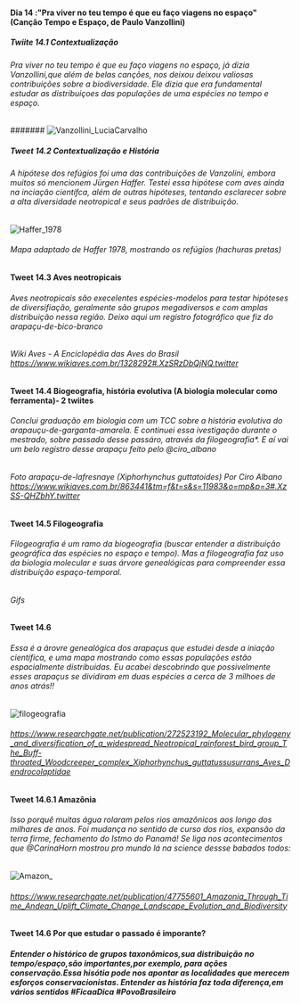 #### Dia 14 :"Pra viver no teu tempo é que eu faço viagens no espaço" (Canção Tempo e Espaço, de Paulo Vanzollini)  

##### Twiite 14.1 Contextualização 

###### Pra viver no teu tempo é que eu faço viagens no espaço, já dizia Vanzollini,que além de belas canções, nos deixou deixou valiosas contribuições sobre a biodiversidade. Ele dizia que era fundamental estudar as distribuiçoes das populações de uma espécies no tempo e espaço.

####### ![Vanzollini_LuciaCarvalho](https://user-images.githubusercontent.com/11633554/89956305-49417900-dc0b-11ea-96d7-635e56194581.png)



##### Tweet 14.2 Contextualização e História 

###### A hipótese dos refúgios foi uma das contribuições de Vanzolini, embora muitos só mencionem Jürgen Haffer. Testei essa hipótese com aves ainda na inciação científca, além de outras hipóteses, tentando esclarecer sobre a alta diversidade neotropical e seus padrões de distribuição. 


![Haffer_1978](https://user-images.githubusercontent.com/11633554/89956386-78f08100-dc0b-11ea-90cb-44faf5596593.png)
###### Mapa adaptado de Haffer 1978, mostrando os refúgios (hachuras pretas)

#### Tweet 14.3 Aves neotropicais
###### Aves neotropicais são execelentes espécies-modelos para testar hipóteses de diversifiação, geralmente são grupos megadiversos e com amplas distribuição nessa região. Deixo aqui um registro fotográfico que fiz do arapaçu-de-bico-branco

###### Wiki Aves - A Enciclopédia das Aves do Brasil https://www.wikiaves.com.br/1328292#.XzSRzDbQjNQ.twitter 

#### Tweet 14.4 Biogeografia, história evolutiva (A biologia molecular como ferramenta)- 2 twiites
###### Conclui graduação em biologia com um TCC sobre a história evolutiva do arapauçu-de-garganta-amarela. E continuei essa ivestigação durante o mestrado, sobre passado desse passáro, através da filogeografia*. E aí vai um belo registro desse arapaçu feito pelo @ciro_albano

###### Foto arapaçu-de-lafresnaye (Xiphorhynchus guttatoides) Por Ciro Albano https://www.wikiaves.com.br/863441&tm=f&t=s&s=11983&o=mp&p=3#.XzSS-QHZbhY.twitter 

#### Tweet 14.5 Filogeografia 
###### Filogeografia é  um ramo da biogeografia (buscar entender a distribuição geográfica das espécies no espaço e tempo). Mas a filogeografia faz uso da biologia molecular e suas árvore genealógicas para compreender essa distribuição espaço-temporal. 

###### Gifs


#### Tweet 14.6
###### Essa é a árovre genealógica dos arapaçus que estudei desde a iniação científica, e uma mapa mostrando como essas populações estão espacialmente distribuidas. Eu acabei descobrindo que possivelmente esses arapaçus se dividiram em duas espécies a cerca de 3 milhoes de anos atrás!! 

![filogeografia](https://user-images.githubusercontent.com/11633554/90083483-09e95a00-dce9-11ea-8e5b-5c739a5e4d31.png)

###### https://www.researchgate.net/publication/272523192_Molecular_phylogeny_and_diversification_of_a_widespread_Neotropical_rainforest_bird_group_The_Buff-throated_Woodcreeper_complex_Xiphorhynchus_guttatussusurrans_Aves_Dendrocolaptidae


#### Tweet 14.6.1 Amazônia
###### Isso porquê muitas água rolaram pelos rios amazônicos aos longo dos milhares de anos. Foi mudança no sentido de curso dos rios, expansão da terra firme, fechamento do Istmo do Panamá! Se liga nos acontecimentos que @CarinaHorn mostrou pro mundo lá na science dessse babados todos:



![Amazon_](https://user-images.githubusercontent.com/11633554/90083595-62b8f280-dce9-11ea-89e6-a8ed998d8c36.png)

###### https://www.researchgate.net/publication/47755601_Amazonia_Through_Time_Andean_Uplift_Climate_Change_Landscape_Evolution_and_Biodiversity


#### Tweet 14.6 Por que estudar o passado é imporante?

##### Entender o histórico de grupos taxonômicos,sua distribuição no tempo/espaço,são importantes,por exemplo, para ações conservação.Essa hisótia pode nos apontar as localidades que merecem esforços conservacionistas. Entender as história faz toda diferença,em vários sentidos #FicaaDica #PovoBrasileiro


